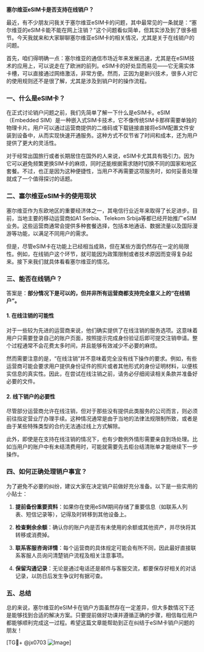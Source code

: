 **塞尔维亚eSIM卡是否支持在线销户？**

最近，有不少朋友问我关于塞尔维亚eSIM卡的问题，其中最常见的一条就是：“塞尔维亚的eSIM卡能不能在网上注销？”这个问题看似简单，但其实涉及到了很多细节。今天我就来和大家聊聊塞尔维亚eSIM卡的相关情况，尤其是关于在线销户的问题。

首先，咱们得明确一点：塞尔维亚的通信市场近年来发展迅速，尤其是在eSIM技术的应用上，可以说走在了欧洲的前列。eSIM卡的好处显而易见——它无需实体卡槽，可以直接通过网络激活，非常方便。然而，正因为是新兴技术，很多人对它的使用规则还不是很了解，尤其是涉及到销户时的操作流程。

### 一、什么是eSIM卡？

在正式讨论销户问题之前，我们先简单了解一下什么是eSIM卡。eSIM（Embedded SIM）是一种嵌入式SIM卡技术，它不像传统SIM卡那样需要单独的物理卡片。用户可以通过运营商提供的二维码或下载链接直接将eSIM配置文件安装到设备中，从而实现快速开通服务。这种方式不仅节省了时间和成本，还为用户提供了更大的灵活性。

对于经常出国旅行或者长期居住在国外的人来说，eSIM卡尤其具有吸引力。因为它可以避免频繁更换SIM卡的麻烦，同时还能根据需求随时切换不同的国家和地区套餐。不过，也正是因为这种便捷性，当用户不再需要这项服务时，如何妥善处理就成了一个值得探讨的话题。

### 二、塞尔维亚eSIM卡的使用现状

塞尔维亚作为东欧地区的重要经济体之一，其电信行业近年来取得了长足进步。目前，当地主要的移动运营商如A1 Serbia、Telekom Srbija等都已经开始推广eSIM业务。这些运营商通常会提供多种套餐选择，包括本地通话、数据流量以及国际漫游等功能，以满足不同用户的需求。

但是，尽管eSIM卡在功能上已经相当成熟，但在某些方面仍然存在一定的局限性。例如，在线销户这个环节，就可能因为政策限制或者技术原因而变得复杂起来。接下来我们就具体看看塞尔维亚的情况。

### 三、能否在线销户？

答案是：**部分情况下是可以的，但并非所有运营商都支持完全意义上的“在线销户”。**

#### 1. 在线注销的可能性
对于一些较为先进的运营商来说，他们确实提供了在线注销的服务选项。这意味着用户只需要登录自己的账户页面，按照提示完成身份验证后即可提交注销申请。整个过程通常不会花费太多时间，并且能够有效减少不必要的麻烦。

然而需要注意的是，“在线注销”并不意味着完全没有线下操作的要求。例如，有些运营商可能会要求用户提供身份证件的照片或者其他形式的身份证明材料，以便核实信息的真实性。因此，在尝试在线注销之前，请务必仔细阅读相关条款并准备好必要的文件。

#### 2. 线下销户的必要性
尽管部分运营商允许在线注销，但对于那些没有提供此类服务的公司而言，则必须前往指定营业厅办理手续。这种情况通常是由于当地的法律法规限制所致，或者是由于某些特殊类型的合约无法通过线上方式解除。

此外，即使是在支持在线注销的情况下，也有少数例外情形需要亲自到场处理。比如当用户的账户中有未结清费用时，可能就需要先去柜台结清账单才能继续下一步操作。

### 四、如何正确处理销户事宜？

为了避免不必要的纠纷，建议大家在决定销户前做好充分准备。以下是一些实用的小贴士：

1. **提前备份重要资料**：如果你在使用eSIM期间存储了重要信息（如联系人列表、短信记录等），记得及时转移到其他设备上。
   
2. **检查剩余余额**：确认你的账户内是否有未使用的余额或其他资产，并尽快将其转移或消费掉。

3. **联系客服咨询详情**：每个运营商的具体规定可能会有所不同，因此最好直接联系客服人员询问清楚销户流程及相关注意事项。

4. **保留沟通记录**：无论是通过电话还是邮件与客服交流，都要保存好相关的对话记录，以防日后发生争议时有据可查。

### 五、总结

总的来说，塞尔维亚的eSIM卡在销户方面虽然存在一定差异，但大多数情况下还是能够找到合适的解决方案。只要提前做好功课并遵循正确的步骤，相信每位用户都能够顺利完成这一过程。希望这篇文章能帮助到正在纠结于eSIM卡销户问题的朋友！

[TG💪+ @jx0703 ![Image](https://github.com/user-attachments/assets/dbca1d08-cadb-493c-b0ec-ad6f7a83f270)]